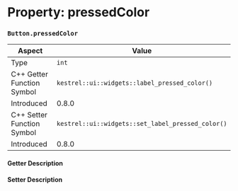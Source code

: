 
# Property: pressedColor
### `Button.pressedColor`

| Aspect | Value |
| --- | --- |
| Type | `int` |
| C++ Getter Function Symbol | `kestrel::ui::widgets::label_pressed_color()` |
| Introduced | 0.8.0 |
| C++ Setter Function Symbol | `kestrel::ui::widgets::set_label_pressed_color()` |
| Introduced | 0.8.0 |

#### Getter Description

#### Setter Description

